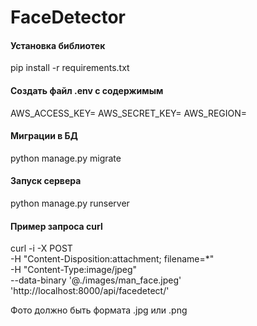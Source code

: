 # FaceDetector

#### Установка библиотек

pip install -r requirements.txt

#### Создать файл .env с содержимым

AWS_ACCESS_KEY=
AWS_SECRET_KEY=
AWS_REGION=


#### Миграции в БД

python manage.py migrate

#### Запуск сервера

python manage.py runserver


#### Пример запроса curl

curl -i -X POST \
   -H "Content-Disposition:attachment; filename=*" \
   -H "Content-Type:image/jpeg" \
   --data-binary '@./images/man_face.jpeg' \
 'http://localhost:8000/api/facedetect/'

Фото должно быть формата .jpg или .png

